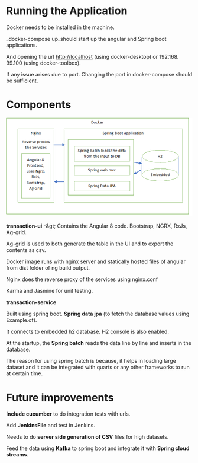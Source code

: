 # Running the Application

Docker needs to be installed in the machine.

_docker-compose up_should start up the angular and Spring boot applications.

And opening the url [http://localhost](http://localhost) (using docker-desktop) or 192.168. 99.100 (using docker-toolbox).

If any issue arises due to port. Changing the port in docker-compose should be sufficient.

# Components

![alt text](https://raw.githubusercontent.com/srivathsarao/sample-angular-spring-boot-docker/master/architecture.png)


**transaction-ui** -\&gt; Contains the Angular 8 code. Bootstrap, NGRX, RxJs, Ag-grid.

Ag-grid is used to both generate the table in the UI and to export the contents as csv.

Docker image runs with nginx server and statically hosted files of angular from dist folder of ng build output.

Nginx does the reverse proxy of the services using nginx.conf

Karma and Jasmine for unit testing.

**transaction-service**

Built using spring boot. **Spring data jpa** (to fetch the database values using Example.of).

It connects to embedded h2 database. H2 console is also enabled.

At the startup, the **Spring batch** reads the data line by line and inserts in the database.

The reason for using spring batch is because, it helps in loading large dataset and it can be integrated with quarts or any other frameworks to run at certain time.


# Future improvements

**Include cucumber** to do integration tests with urls.

Add **JenkinsFile** and test in Jenkins.

Needs to do **server side generation of CSV** files for high datasets.

Feed the data using **Kafka** to spring boot and integrate it with **Spring cloud streams**.